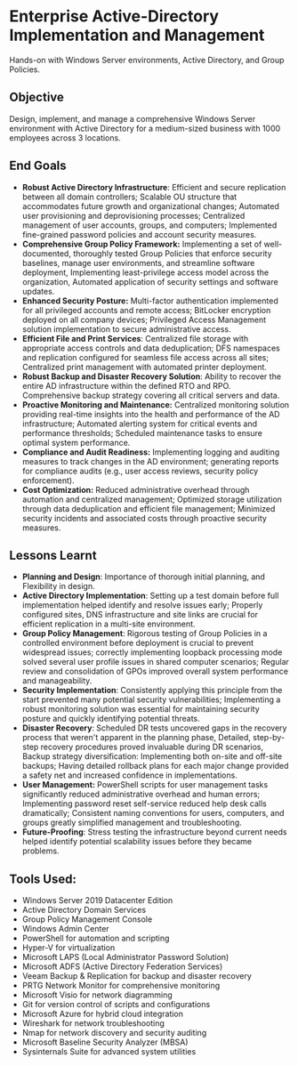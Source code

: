 # Enterprise Active-Directory Implementation and Management
Hands-on with Windows Server environments, Active Directory, and Group Policies.
## Objective
Design, implement, and manage a comprehensive Windows Server environment with Active Directory for a medium-sized business with 1000 employees across 3 locations.

## End Goals
- **Robust Active Directory Infrastructure**: Efficient and secure replication between all domain controllers; Scalable OU structure that accommodates future growth and organizational changes; Automated user provisioning and deprovisioning processes; Centralized management of user accounts, groups, and computers; Implemented fine-grained password policies and account security measures.
- **Comprehensive Group Policy Framework:** Implementing a set of well-documented, thoroughly tested Group Policies that enforce security baselines, manage user environments, and streamline software deployment, Implementing least-privilege access model across the organization, Automated application of security settings and software updates.
- **Enhanced Security Posture:** Multi-factor authentication implemented for all privileged accounts and remote access; BitLocker encryption deployed on all company devices; Privileged Access Management solution implementation to secure administrative access.
- **Efficient File and Print Services**: Centralized file storage with appropriate access controls and data deduplication; DFS namespaces and replication configured for seamless file access across all sites; Centralized print management with automated printer deployment.
- **Robust Backup and Disaster Recovery Solution**: Ability to recover the entire AD infrastructure within the defined RTO and RPO. Comprehensive backup strategy covering all critical servers and data.
- **Proactive Monitoring and Maintenance:** Centralized monitoring solution providing real-time insights into the health and performance of the AD infrastructure; Automated alerting system for critical events and performance thresholds; Scheduled maintenance tasks to ensure optimal system performance.
- **Compliance and Audit Readiness:** Implementing logging and auditing measures to track changes in the AD environment; generating reports for compliance audits (e.g., user access reviews, security policy enforcement).
- **Cost Optimization:** Reduced administrative overhead through automation and centralized management; Optimized storage utilization through data deduplication and efficient file management; Minimized security incidents and associated costs through proactive security measures.

## Lessons Learnt
- **Planning and Design**: Importance of thorough initial planning, and Flexibility in design.
- **Active Directory Implementation**: Setting up a test domain before full implementation helped identify and resolve issues early; Properly configured sites, DNS infrastructure and site links are crucial for efficient replication in a multi-site environment.
- **Group Policy Management**: Rigorous testing of Group Policies in a controlled environment before deployment is crucial to prevent widespread issues; correctly implementing loopback processing mode solved several user profile issues in shared computer scenarios; Regular review and consolidation of GPOs improved overall system performance and manageability.
- **Security Implementation**: Consistently applying this principle from the start prevented many potential security vulnerabilities; Implementing a robust monitoring solution was essential for maintaining security posture and quickly identifying potential threats.
- **Disaster Recovery**: Scheduled DR tests uncovered gaps in the recovery process that weren't apparent in the planning phase, Detailed, step-by-step recovery procedures proved invaluable during DR scenarios, Backup strategy diversification: Implementing both on-site and off-site backups; Having detailed rollback plans for each major change provided a safety net and increased confidence in implementations.
- **User Management:** PowerShell scripts for user management tasks significantly reduced administrative overhead and human errors; Implementing password reset self-service reduced help desk calls dramatically; Consistent naming conventions for users, computers, and groups greatly simplified management and troubleshooting.
- **Future-Proofing**: Stress testing the infrastructure beyond current needs helped identify potential scalability issues before they became problems.

## Tools Used:

- Windows Server 2019 Datacenter Edition
- Active Directory Domain Services
- Group Policy Management Console
- Windows Admin Center
- PowerShell for automation and scripting
- Hyper-V for virtualization
- Microsoft LAPS (Local Administrator Password Solution)
- Microsoft ADFS (Active Directory Federation Services)
- Veeam Backup & Replication for backup and disaster recovery
- PRTG Network Monitor for comprehensive monitoring
- Microsoft Visio for network diagramming
- Git for version control of scripts and configurations
- Microsoft Azure for hybrid cloud integration
- Wireshark for network troubleshooting
- Nmap for network discovery and security auditing
- Microsoft Baseline Security Analyzer (MBSA)
- Sysinternals Suite for advanced system utilities
